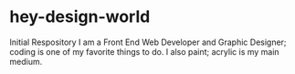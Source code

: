 # hey-design-world
Initial Respository
I am a Front End Web Developer and Graphic Designer; coding is one of my favorite things to do. I also paint; acrylic is my main medium.
